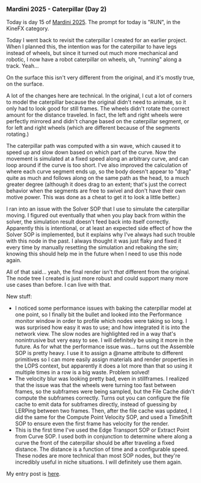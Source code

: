 ### Mardini 2025 - Caterpillar (Day 2)

Today is day 15 of [Mardini 2025][mardini-2025]. The prompt for today is "RUN",
in the KineFX category.

Today I went back to revisit the caterpillar I created for an earlier project. When I
planned this, the intention was for the caterpillar to have legs instead of wheels, but
since it turned out much more mechanical and robotic, I now have a robot caterpillar on
wheels, uh, "running" along a track. Yeah...

On the surface this isn't very different from the original, and it's mostly true, on the
surface.

A lot of the changes here are technical. In the original, I cut a lot of corners to model
the caterpillar because the original didn't need to animate, so it only had to look good
for still frames. The wheels didn't rotate the correct amount for the distance traveled.
In fact, the left and right wheels were perfectly mirrored and didn't change based on the
caterpillar segment, or for left and right wheels (which are different because of the
segments rotating.)

The caterpillar path was computed with a sin wave, which caused it to speed up and
slow down based on which part of the curve. Now the movement is simulated at a fixed
speed along an arbitrary curve, and can loop around if the curve is too short. I've
also improved the calculation of where each curve segment ends up, so the body doesn't
appear to "drag" quite as much and follows along on the same path as the head, to a
much greater degree (although it does drag to an extent; that's just the correct
behavior when the segments are free to swivel and don't have their own motive power.
This was done as a cheat to get it to look a little better.)

I ran into an issue with the Solver SOP that I use to simulate the caterpillar moving.
I figured out eventually that when you play back from within the solver, the simulation
result doesn't feed back into itself correctly. Apparently this is intentional, or at
least an expected side effect of how the Solver SOP is implemented, but it explains
why I've always had such trouble with this node in the past. I always thought it was
just flaky and fixed it every time by manually resetting the simulation and rebaking
the sim; knowing this should help me in the future when I need to use this node again.

All of that said... yeah, the final render isn't _that_ different from the original.
The node tree I created is just more robust and could support many more use cases than
before. I can live with that.

New stuff:

  - I noticed some performance issues with baking the caterpillar model at one point,
    so I finally bit the bullet and looked into the Performance monitor window in order
    to profile which nodes were taking so long. I was surprised how easy it was to use;
    and how integrated it is into the network view. The slow nodes are highlighted red
    in a way that's nonintrusive but very easy to see. I will definitely be using it
    more in the future. As for what the performance issue was... turns out the Assemble
    SOP is pretty heavy. I use it to assign a @name attribute to different primitives
    so I can more easily assign materials and render properties in the LOPS context, but
    apparently it does a lot more than that so using it multiple times in a row is a
    big waste. Problem solved!
  - The velocity blur was looking pretty bad, even in stillframes. I realized that the
    issue was that the wheels were turning too fast between frames, so the subframes
    were being sampled, but the File Cache didn't compute the subframes correctly. Turns
    out you can configure the file cache to emit data for subframes directly, instead of
    guessing by LERPing between two frames. Then, after the file cache was updated, I
    did the same for the Compute Point Velocity SOP, and used a TimeShift SOP to ensure
    even the first frame has velocity for the render.
  - This is the first time I've used the Edge Transport SOP or Extract Point from Curve
    SOP. I used both in conjunction to determine where along a curve the front of the
    caterpillar should be after traveling a fixed distance. The distance is a function
    of time and a configurable speed. These nodes are more technical than most SOP
    nodes, but they're incredibly useful in niche situations. I will definitely use
    them again.

My entry post is [here][entry-post].

[mardini-2025]: https://www.sidefx.com/community-main-menu/contests-jams/mardini-2025/
[entry-post]: https://www.sidefx.com/forum/topic/100154/?page=1#post-440451
